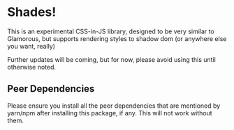 # Shades!

This is an experimental CSS-in-JS library, designed to be very similar to Glamorous, but supports rendering styles to shadow dom (or anywhere else you want, really)

Further updates will be coming, but for now, please avoid using this until otherwise noted.

## Peer Dependencies

Please ensure you install all the peer dependencies that are mentioned by yarn/npm after installing this package, if any.  This will not work without them.
